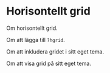 Horisontellt grid
=========================

Om horisontellt grid.

Om att lägga till `?hgrid`.

Om att inkludera gridet i sitt eget tema.

Om att visa grid på sitt eget tema.
